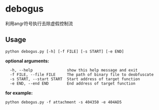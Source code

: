 # debogus
利用angr符号执行去除虚假控制流
## Usage
```
python debogus.py [-h] [-f FILE] [-s START] [-e END]
```

**optional arguments:**
```
  -h, --help               show this help message and exit
  -f FILE, --file FILE     The path of binary file to deobfuscate
  -s START, --start START  Start address of target function
  -e END, --end END        End address of target function
```

**for example:**
```
python debogus.py -f attachment -s 404350 -e 404AD5
```